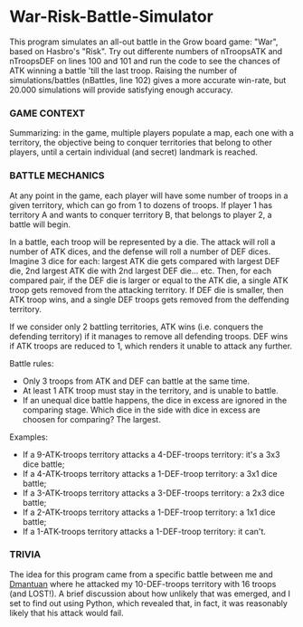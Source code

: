 # War-Risk-Battle-Simulator
This program simulates an all-out battle in the Grow board game: "War", based on Hasbro's "Risk". Try out differente numbers of nTroopsATK and nTroopsDEF on lines 100 and 101 and run the code to see the chances of ATK winning a battle 'till the last troop. Raising the number of simulations/battles (nBattles, line 102) gives a more accurate win-rate, but 20.000 simulations will provide satisfying enough accuracy.

### GAME CONTEXT
Summarizing: in the game, multiple players populate a map, each one with a territory, the objective being to conquer territories that belong to other players, until a certain individual (and secret) landmark is reached.

### BATTLE MECHANICS
At any point in the game, each player will have some number of troops in a given territory, which can go from 1 to dozens of troops. If player 1 has territory A and wants to conquer territory B, that belongs to player 2, a battle will begin.

In a battle, each troop will be represented by a die. The attack will roll a number of ATK dices, and the defense will roll a number of DEF dices. Imagine 3 dice for each: largest ATK die gets compared with largest DEF die, 2nd largest ATK die with 2nd largest DEF die... etc. Then, for each compared pair, if the DEF die is larger or equal to the ATK die, a single ATK troop gets removed from the attacking territory. If DEF die is smaller, then ATK troop wins, and a single DEF troops gets removed from the deffending territory.

If we consider only 2 battling territories, ATK wins (i.e. conquers the defending territory) if it manages to remove all defending troops. DEF wins if ATK troops are reduced to 1, which renders it unable to attack any further.

Battle rules:
- Only 3 troops from ATK and DEF can battle at the same time.
- At least 1 ATK troop must stay in the territory, and is unable to battle.
- If an unequal dice battle happens, the dice in excess are ignored in the comparing stage. Which dice in the side with dice in excess are choosen for comparing? The largest.

Examples:
- If a 9-ATK-troops territory attacks a 4-DEF-troops territory: it's a 3x3 dice battle;
- If a 4-ATK-troops territory attacks a 1-DEF-troop territory: a 3x1 dice battle;
- If a 3-ATK-troops territory attacks a 3-DEF-troops territory: a 2x3 dice battle;
- If a 2-ATK-troops territory attacks a 1-DEF-troop territory: a 1x1 dice battle;
- If a 1-ATK-troops territory attacks a 1-DEF-troop territory: it can't.

### TRIVIA
The idea for this program came from a specific battle between me and [Dmantuan](https://github.com/Dmantuan) where he attacked my 10-DEF-troops territory with 16 troops (and LOST!). A brief discussion about how unlikely that was emerged, and I set to find out using Python, which revealed that, in fact, it was reasonably likely that his attack would fail.
